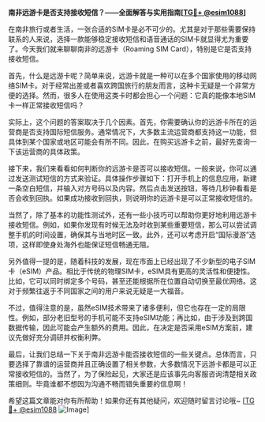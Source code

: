 **南非远游卡是否支持接收短信？——全面解答与实用指南[[TG💪+ @esim1088](https://t.me/s/esim1088)]**

在南非旅行或者生活，一张合适的SIM卡是必不可少的。尤其是对于那些需要保持联系的人来说，选择一款能够稳定接收短信和语音通话的SIM卡就显得尤为重要了。今天我们就来聊聊南非的远游卡（Roaming SIM Card），特别是它是否支持接收短信。

首先，什么是远游卡呢？简单来说，远游卡就是一种可以在多个国家使用的移动网络SIM卡。对于经常出差或者喜欢跨国旅行的朋友而言，这种卡无疑是一个非常方便的选择。然而，很多人在使用这类卡时都会担心一个问题：它真的能像本地SIM卡一样正常接收短信吗？

实际上，这个问题的答案取决于几个因素。首先，你需要确认你的远游卡所在的运营商是否支持国际短信服务。通常情况下，大多数主流运营商都支持这一功能，但具体到某个国家或地区可能会有所不同。因此，在购买远游卡之前，最好先查询一下该运营商的具体政策。

接下来，我们来看看如何判断你的远游卡是否可以接收短信。一般来说，你可以通过发送测试短信的方式来验证。具体操作步骤如下：打开手机上的信息应用，新建一条空白短信，并输入对方号码以及内容。然后点击发送按钮，等待几秒钟看看是否会收到回执。如果成功接收到回执，则说明你的远游卡是可以正常接收短信的。

当然了，除了基本的功能性测试外，还有一些小技巧可以帮助你更好地利用远游卡接收短信。例如，如果你发现有时候无法及时收到某些重要短信，那么可以尝试调整手机的时间设置，确保其与当地时区一致。此外，还可以考虑开启“国际漫游”选项，这样即使身处海外也能保证短信畅通无阻。

另外值得一提的是，随着科技的发展，现在市面上已经出现了不少新型的电子SIM卡（eSIM）产品。相比于传统的物理SIM卡，eSIM具有更高的灵活性和便捷性。比如，它可以同时绑定多个号码，甚至还能根据所在位置自动切换至最优网络。这对于频繁往返于不同国家之间的用户来说无疑是一大福音。

不过，值得注意的是，虽然eSIM技术带来了诸多便利，但它也存在一定的局限性。例如，部分老旧型号的手机可能不支持eSIM功能；再比如，由于涉及到跨国数据传输，因此可能会产生额外的费用。因此，在决定是否采用eSIM方案前，建议先做好充分调研并权衡利弊。

最后，让我们总结一下关于南非远游卡能否接收短信的一些关键点。总体而言，只要选择了靠谱的运营商并且正确设置了相关参数，大多数情况下远游卡都是可以正常接收短信的。当然了，为了保险起见，大家还是应该事先向客服咨询清楚相关政策细则。毕竟谁都不想因为沟通不畅而错失重要的信息啊！

希望这篇文章能对你有所帮助！如果你还有其他疑问，欢迎随时留言讨论哦~ [[TG💪+ @esim1088](https://t.me/s/esim1088) ![Image](https://i.postimg.cc/4NQfJmqS/Snipaste-2025-05-13-00-14-12.png)]